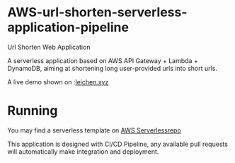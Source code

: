 # AWS-url-shorten-serverless-application-pipeline

Url Shorten Web Application

A serverless application based on AWS API Gateway + Lambda + DynamoDB, aiming at shortening long user-provided urls into short urls.

A live demo shown on :[leichen.xyz](https://leichen.xyz)

# Running

You may find a serverless template on [AWS Serverlessrepo](https://serverlessrepo.aws.amazon.com/applications/arn:aws:serverlessrepo:us-east-1:007325904473:applications~urlShorten)

This application is designed with CI/CD Pipeline, any available pull requests will automatically make integration and deployment.
